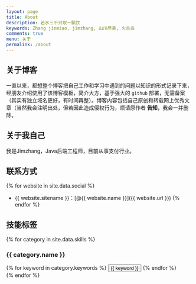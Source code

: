 ```yaml
---
layout: page
title: About
description: 若水三千只取一瓢饮
keywords: Zhang jinmiao, jimzhang, 山川尽美, 火炎焱
comments: true
menu: 关于
permalink: /about
---
```


## 关于博客

一直以来，都想整个博客把自己工作和学习中遇到的问题以知识的形式记录下来，经朋友介绍使用了该博客模板，简介大方，基于强大的 `github` 部署，无需备案（其实有独立域名更好，有时间再整）。博客内容包括自己原创和转载网上优秀文章（当然我会注明出处，但若因此造成侵权行为，烦请原作者 **告知**，我会一并删除。

## 关于我自己

我是Jimzhang，Java后端工程师，目前从事支付行业。

## 联系方式

{% for website in site.data.social %}
* {{ website.sitename }}：[@{{ website.name }}]({{ website.url }})
  {% endfor %}

## 技能标签

{% for category in site.data.skills %}
### {{ category.name }}
<div class="btn-inline">
{% for keyword in category.keywords %}
<button class="btn btn-outline" type="button">{{ keyword }}</button>
{% endfor %}
</div>
{% endfor %}

